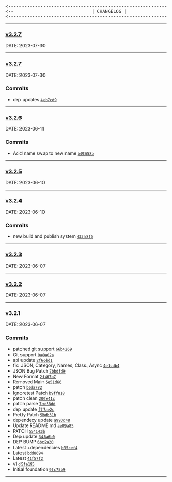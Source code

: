 <pre align="center">
<--------------------------------------------------------------------------->
<--                             | CHANGELOG |                             -->
<--------------------------------------------------------------------------->
</pre>
---

### [v3.2.7](https://github.com/universalweb/docredux/compare/v3.2.7...v3.2.7) 
DATE: 2023-07-30

---
### [v3.2.7](https://github.com/universalweb/docredux/compare/v3.2.6...v3.2.7) 
DATE: 2023-07-30

### Commits

- dep updates [`4eb7cd9`](https://github.com/universalweb/docredux/commit/4eb7cd96e9200b57e35df44532487ba77d4ce23b)

---
### [v3.2.6](https://github.com/universalweb/docredux/compare/v3.2.5...v3.2.6) 
DATE: 2023-06-11

### Commits

- Acid name swap to new name [`b49558b`](https://github.com/universalweb/docredux/commit/b49558b719654700d80659d38a4723d79dd7d561)

---
### [v3.2.5](https://github.com/universalweb/docredux/compare/v3.2.4...v3.2.5) 
DATE: 2023-06-10

---
### [v3.2.4](https://github.com/universalweb/docredux/compare/v3.2.3...v3.2.4) 
DATE: 2023-06-10

### Commits

- new build and publish system [`433a8f5`](https://github.com/universalweb/docredux/commit/433a8f5ce0c534f0181fd8c00e357e2e73d7e3cb)

---
### [v3.2.3](https://github.com/universalweb/docredux/compare/v3.2.2...v3.2.3) 
DATE: 2023-06-07

---
### [v3.2.2](https://github.com/universalweb/docredux/compare/v3.2.1...v3.2.2) 
DATE: 2023-06-07

---
### v3.2.1
DATE: 2023-06-07

### Commits

- patched git support [`66b4269`](https://github.com/universalweb/docredux/commit/66b4269e136efceb7f6c2fc01461cbb7ce7a73ef)
- Git support [`0a8a02a`](https://github.com/universalweb/docredux/commit/0a8a02a1d1d9fed6a5ca45b314a59f11b03e184c)
- api update [`2f65bd1`](https://github.com/universalweb/docredux/commit/2f65bd17fdef7bc8afe9dd1f47ffecaeba962238)
- fix: JSON, Category, Names, Class, Async [`4e1cdb4`](https://github.com/universalweb/docredux/commit/4e1cdb4d5c6e54186292881a09743ee8c6e1eed1)
- JSON Bug Patch [`7bbdfd9`](https://github.com/universalweb/docredux/commit/7bbdfd9ca42e9271cca8db0d7b872f703b186e85)
- New Format [`2f467b7`](https://github.com/universalweb/docredux/commit/2f467b7cafa569614179e575a1c2fe6c8fe54488)
- Removed Main [`5e51d66`](https://github.com/universalweb/docredux/commit/5e51d66fd21302d6097c5fa488a7424bbd10e328)
- patch [`b6da782`](https://github.com/universalweb/docredux/commit/b6da7823253cd4db93bfdf8250b47ea64b272ffa)
- Ignoretest Patch [`b9ff818`](https://github.com/universalweb/docredux/commit/b9ff818aedfabcde36e0717b329fa27664b514f3)
- patch clean [`20fe41c`](https://github.com/universalweb/docredux/commit/20fe41c0e8c00f7f8cd9a816fdee7bd39b0f58c4)
- patch parse [`7bd58dd`](https://github.com/universalweb/docredux/commit/7bd58dd4402dab7df0226e694878e03547d69761)
- dep update [`f77ae2c`](https://github.com/universalweb/docredux/commit/f77ae2c10d1ec9a559aa32c8a0763a15d946b3a8)
- Pretty Patch [`5bdb31b`](https://github.com/universalweb/docredux/commit/5bdb31bf1b1069c97d09331ee5d995132e718093)
- dependecy update [`a993c48`](https://github.com/universalweb/docredux/commit/a993c48bc9571bb161e4dee7193d3a6af64f7686)
- Update README.md [`ae09a85`](https://github.com/universalweb/docredux/commit/ae09a8595fcb7ebdabe184b379d3dcbea19311c4)
- PATCH [`554143b`](https://github.com/universalweb/docredux/commit/554143b5195267afd64973a1f36822a893c3b930)
- Dep update [`346a6b0`](https://github.com/universalweb/docredux/commit/346a6b0f0a0826a45236cc9aab1a6cd7b61a705a)
- DEP BUMP [`6bd2a20`](https://github.com/universalweb/docredux/commit/6bd2a20cfc577f6aa4b1adf0b9ddd28ba7936731)
- Latest +dependencies [`b05cef4`](https://github.com/universalweb/docredux/commit/b05cef471b1443e310a82d5adcd9f754e710d719)
- Latest [`bdd8694`](https://github.com/universalweb/docredux/commit/bdd869409a4614e991aecca5c617af4270679b63)
- Latest [`41f57f2`](https://github.com/universalweb/docredux/commit/41f57f2da2ba92e25c0ceca4f9a2c51675a1783e)
- v1 [`d5fe195`](https://github.com/universalweb/docredux/commit/d5fe195e882f8b073874d0da669b566ba1d01ff9)
- Initial foundation [`9fc75b9`](https://github.com/universalweb/docredux/commit/9fc75b98387cafd0b4b9d6d44cab5768006388fa)

---

